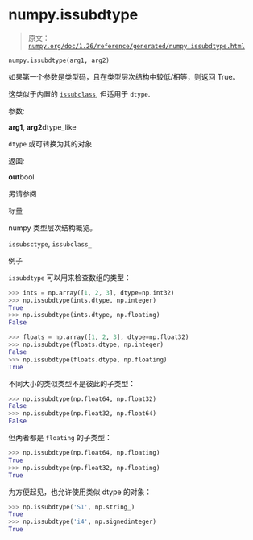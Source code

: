 # numpy.issubdtype

> 原文：[`numpy.org/doc/1.26/reference/generated/numpy.issubdtype.html`](https://numpy.org/doc/1.26/reference/generated/numpy.issubdtype.html)

```py
numpy.issubdtype(arg1, arg2)
```

如果第一个参数是类型码，且在类型层次结构中较低/相等，则返回 True。

这类似于内置的 [`issubclass`](https://docs.python.org/3/library/functions.html#issubclass "(在 Python v3.11 中)"), 但适用于 `dtype`.

参数:

**arg1, arg2**dtype_like

`dtype` 或可转换为其的对象

返回:

**out**bool

另请参阅

标量

numpy 类型层次结构概览。

`issubsctype`, `issubclass_`

例子

`issubdtype` 可以用来检查数组的类型：

```py
>>> ints = np.array([1, 2, 3], dtype=np.int32)
>>> np.issubdtype(ints.dtype, np.integer)
True
>>> np.issubdtype(ints.dtype, np.floating)
False 
```

```py
>>> floats = np.array([1, 2, 3], dtype=np.float32)
>>> np.issubdtype(floats.dtype, np.integer)
False
>>> np.issubdtype(floats.dtype, np.floating)
True 
```

不同大小的类似类型不是彼此的子类型：

```py
>>> np.issubdtype(np.float64, np.float32)
False
>>> np.issubdtype(np.float32, np.float64)
False 
```

但两者都是 `floating` 的子类型：

```py
>>> np.issubdtype(np.float64, np.floating)
True
>>> np.issubdtype(np.float32, np.floating)
True 
```

为方便起见，也允许使用类似 dtype 的对象：

```py
>>> np.issubdtype('S1', np.string_)
True
>>> np.issubdtype('i4', np.signedinteger)
True 
```
